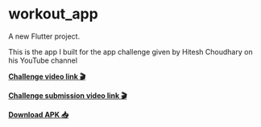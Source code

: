 # workout_app

A new Flutter project.

This is the app I built for the app challenge given by Hitesh Choudhary on his YouTube channel

**[Challenge video link 🎬](https://www.youtube.com/watch?v=VFrKjhcTAzE)**

**[Challenge submission video link 🎬](https://www.youtube.com/watch?v=R6Btv3RMbCU)**

**[Download APK 📥](https://drive.google.com/file/d/1MxpOxzHJE908R_0wofUmOuUJgJqrb8SO/view?usp=sharing)**

